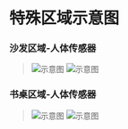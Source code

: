 # 特殊区域示意图

### 沙发区域-人体传感器
> ![示意图](https://raw.githubusercontent.com/cau-greenhouse-cep-group/Rule-Set-Making-of-Smart-Home/贾云嵩/公有资料/特殊区域示意图/沙发区域-1.JPG)
> ![示意图](https://raw.githubusercontent.com/cau-greenhouse-cep-group/Rule-Set-Making-of-Smart-Home/贾云嵩/公有资料/特殊区域示意图/沙发区域-2.JPG)

### 书桌区域-人体传感器
> ![示意图](https://raw.githubusercontent.com/cau-greenhouse-cep-group/Rule-Set-Making-of-Smart-Home/贾云嵩/公有资料/特殊区域示意图/书桌区域-1.JPG)
> ![示意图](https://raw.githubusercontent.com/cau-greenhouse-cep-group/Rule-Set-Making-of-Smart-Home/贾云嵩/公有资料/特殊区域示意图/书桌区域-1.JPG)
